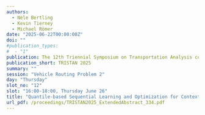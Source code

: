 ```yaml
---
authors:
  - Nele Bertling
  - Kevin Tierney
  - Michael Römer
date: "2025-06-22T00:00:00Z"
doi: ""
#publication_types:
#  - "1"
publication: The 12th Triennial Symposium on Transportation Analysis conference
publication_short: TRISTAN 2025
summary: ""
session: "Vehicle Routing Problem 2"
day: "Thursday"
slot_no: "12"
slot: "16:00-18:00, Thursday June 26"
title: "Quantile-based Sequential Learning and Optimization for Contextual Stochastic Vehicle Routing"
url_pdf: /proceedings/TRISTAN2025_ExtendedAbstract_334.pdf
---
```

